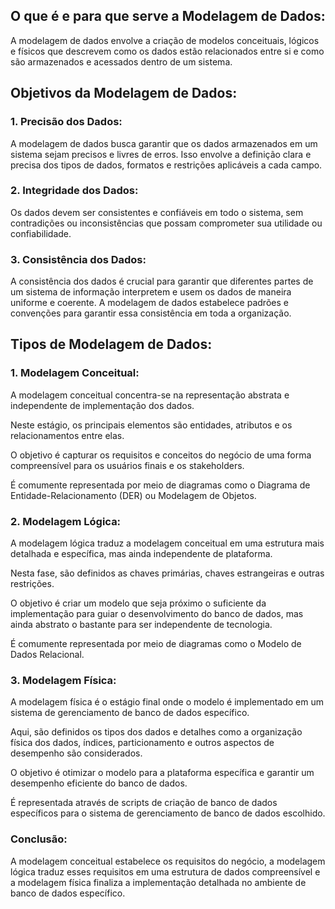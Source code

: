 ## O que é e para que serve a Modelagem de Dados:

A modelagem de dados envolve a criação de modelos conceituais, lógicos e físicos que descrevem como os dados estão relacionados entre si e como são armazenados e acessados dentro de um sistema.

## Objetivos da Modelagem de Dados:

### 1. Precisão dos Dados:
A modelagem de dados busca garantir que os dados armazenados em um sistema sejam precisos e livres de erros. Isso envolve a definição clara e precisa dos tipos de dados, formatos e restrições aplicáveis a cada campo.

### 2. Integridade dos Dados:
Os dados devem ser consistentes e confiáveis em todo o sistema, sem contradições ou inconsistências que possam comprometer sua utilidade ou confiabilidade.

### 3. Consistência dos Dados:
A consistência dos dados é crucial para garantir que diferentes partes de um sistema de informação interpretem e usem os dados de maneira uniforme e coerente. A modelagem de dados estabelece padrões e convenções para garantir essa consistência em toda a organização.

## Tipos de Modelagem de Dados:

### 1. Modelagem Conceitual:
A modelagem conceitual concentra-se na representação abstrata e independente de implementação dos dados.

Neste estágio, os principais elementos são entidades, atributos e os relacionamentos entre elas.

O objetivo é capturar os requisitos e conceitos do negócio de uma forma compreensível para os usuários finais e os stakeholders.

É comumente representada por meio de diagramas como o Diagrama de Entidade-Relacionamento (DER) ou Modelagem de Objetos.

### 2. Modelagem Lógica:
A modelagem lógica traduz a modelagem conceitual em uma estrutura mais detalhada e específica, mas ainda independente de plataforma.

Nesta fase, são definidos as chaves primárias, chaves estrangeiras e outras restrições.

O objetivo é criar um modelo que seja próximo o suficiente da implementação para guiar o desenvolvimento do banco de dados, mas ainda abstrato o bastante para ser independente de tecnologia.

É comumente representada por meio de diagramas como o Modelo de Dados Relacional.

### 3. Modelagem Física:
A modelagem física é o estágio final onde o modelo é implementado em um sistema de gerenciamento de banco de dados específico.

Aqui, são definidos os tipos dos dados e detalhes como a organização física dos dados, índices, particionamento e outros aspectos de desempenho são considerados.

O objetivo é otimizar o modelo para a plataforma específica e garantir um desempenho eficiente do banco de dados.

É representada através de scripts de criação de banco de dados específicos para o sistema de gerenciamento de banco de dados escolhido.


### Conclusão:
A modelagem conceitual estabelece os requisitos do negócio, a modelagem lógica traduz esses requisitos em uma estrutura de dados compreensível e a modelagem física finaliza a implementação detalhada no ambiente de banco de dados específico.

